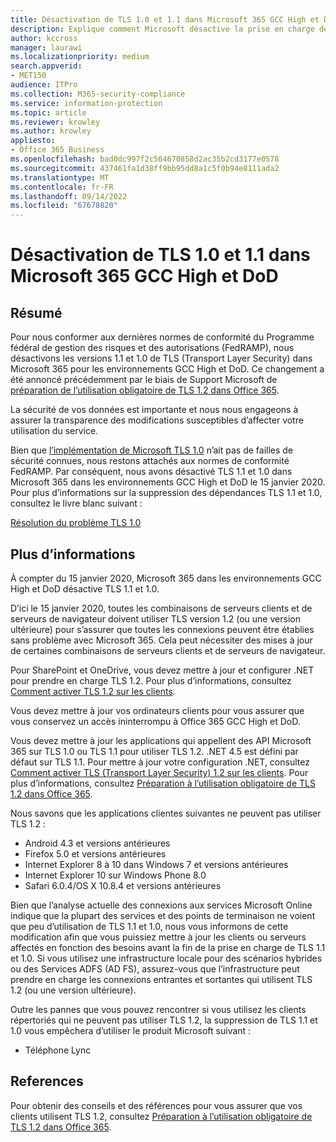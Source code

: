 ```yaml
---
title: Désactivation de TLS 1.0 et 1.1 dans Microsoft 365 GCC High et DoD
description: Explique comment Microsoft désactive la prise en charge de TLS 1.1 et 1.0 dans les environnements GCC High et DoD dans Microsoft 365.
author: kccross
manager: laurawi
ms.localizationpriority: medium
search.appverid:
- MET150
audience: ITPro
ms.collection: M365-security-compliance
ms.service: information-protection
ms.topic: article
ms.reviewer: krowley
ms.author: krowley
appliesto:
- Office 365 Business
ms.openlocfilehash: bad0dc997f2c564670858d2ac35b2cd3177e0578
ms.sourcegitcommit: 437461fa1d38ff9bb95dd8a1c5f0b94e8111ada2
ms.translationtype: MT
ms.contentlocale: fr-FR
ms.lasthandoff: 09/14/2022
ms.locfileid: "67678820"
---
```

# <a name="disabling-tls-10-and-11-in-microsoft-365-gcc-high-and-dod"></a>Désactivation de TLS 1.0 et 1.1 dans Microsoft 365 GCC High et DoD

## <a name="summary"></a>Résumé

Pour nous conformer aux dernières normes de conformité du Programme fédéral de gestion des risques et des autorisations (FedRAMP), nous désactivons les versions 1.1 et 1.0 de TLS (Transport Layer Security) dans Microsoft 365 pour les environnements GCC High et DoD. Ce changement a été annoncé précédemment par le biais de Support Microsoft de [préparation de l’utilisation obligatoire de TLS 1.2 dans Office 365](https://support.microsoft.com/help/4057306/preparing-for-tls-1-2-in-office-365).

La sécurité de vos données est importante et nous nous engageons à assurer la transparence des modifications susceptibles d’affecter votre utilisation du service.

Bien que [l’implémentation de Microsoft TLS 1.0](https://support.microsoft.com/help/3117336) n’ait pas de failles de sécurité connues, nous restons attachés aux normes de conformité FedRAMP. Par conséquent, nous avons désactivé TLS 1.1 et 1.0 dans Microsoft 365 dans les environnements GCC High et DoD le 15 janvier 2020. Pour plus d’informations sur la suppression des dépendances TLS 1.1 et 1.0, consultez le livre blanc suivant :

[Résolution du problème TLS 1.0](https://www.microsoft.com/download/details.aspx?id=55266)

## <a name="more-information"></a>Plus d’informations

À compter du 15 janvier 2020, Microsoft 365 dans les environnements GCC High et DoD désactive TLS 1.1 et 1.0.

D’ici le 15 janvier 2020, toutes les combinaisons de serveurs clients et de serveurs de navigateur doivent utiliser TLS version 1.2 (ou une version ultérieure) pour s’assurer que toutes les connexions peuvent être établies sans problème avec Microsoft 365. Cela peut nécessiter des mises à jour de certaines combinaisons de serveurs clients et de serveurs de navigateur.

Pour SharePoint et OneDrive, vous devez mettre à jour et configurer .NET pour prendre en charge TLS 1.2. Pour plus d’informations, consultez [Comment activer TLS 1.2 sur les clients](/mem/configmgr/core/plan-design/security/enable-tls-1-2-client).

Vous devez mettre à jour vos ordinateurs clients pour vous assurer que vous conservez un accès ininterrompu à Office 365 GCC High et DoD.

Vous devez mettre à jour les applications qui appellent des API Microsoft 365 sur TLS 1.0 ou TLS 1.1 pour utiliser TLS 1.2. .NET 4.5 est défini par défaut sur TLS 1.1. Pour mettre à jour votre configuration .NET, consultez [Comment activer TLS (Transport Layer Security) 1.2 sur les clients](/mem/configmgr/core/plan-design/security/enable-tls-1-2-client). Pour plus d’informations, consultez [Préparation à l’utilisation obligatoire de TLS 1.2 dans Office 365](https://support.microsoft.com/help/4057306/preparing-for-tls-1-2-in-office-365).

Nous savons que les applications clientes suivantes ne peuvent pas utiliser TLS 1.2 :

- Android 4.3 et versions antérieures
- Firefox 5.0 et versions antérieures
- Internet Explorer 8 à 10 dans Windows 7 et versions antérieures
- Internet Explorer 10 sur Windows Phone 8.0
- Safari 6.0.4/OS X 10.8.4 et versions antérieures

Bien que l’analyse actuelle des connexions aux services Microsoft Online indique que la plupart des services et des points de terminaison ne voient que peu d’utilisation de TLS 1.1 et 1.0, nous vous informons de cette modification afin que vous puissiez mettre à jour les clients ou serveurs affectés en fonction des besoins avant la fin de la prise en charge de TLS 1.1 et 1.0. Si vous utilisez une infrastructure locale pour des scénarios hybrides ou des Services ADFS (AD FS), assurez-vous que l’infrastructure peut prendre en charge les connexions entrantes et sortantes qui utilisent TLS 1.2 (ou une version ultérieure).

Outre les pannes que vous pouvez rencontrer si vous utilisez les clients répertoriés qui ne peuvent pas utiliser TLS 1.2, la suppression de TLS 1.1 et 1.0 vous empêchera d’utiliser le produit Microsoft suivant :

- Téléphone Lync

## <a name="references"></a>References

Pour obtenir des conseils et des références pour vous assurer que vos clients utilisent TLS 1.2, consultez [Préparation à l’utilisation obligatoire de TLS 1.2 dans Office 365](https://support.microsoft.com/help/4057306/preparing-for-tls-1-2-in-office-365).
